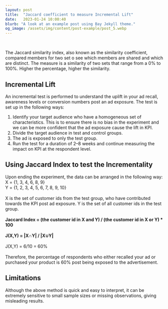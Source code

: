 ```yaml
---
layout: post
title:  "Jaccard coefficient to measure Incremental Lift"
date:   2023-01-24 10:00:40
blurb: "A look at an example post using Bay Jekyll theme."
og_image: /assets/img/content/post-example/post_5.webp
---
```

<!--
<img src="{{ "/assets/img/content/post-example/post_6.webp" | absolute_url }}" alt="bay" class="post-pic"/>  -->

<br />

<p>The Jaccard similarity index, also known as the similarity coefficient, compared members for two set o see which members are shared and which are distinct. The measure is a similarity of two sets that range from a 0% to 100%. Higher the percentage, higher the similarity.</p>

<h2>Incremental Lift</h2>

<p>An incremental test is performed to understand the uplift in your ad recall, awareness levels or conversion numbers post an ad exposure. The test is set up in the following ways:</p>
<ol>
<li>Identify your target audience who have a homogeneous set of characteristics. This is to ensure there is no bias in the experiment and we can be more confident that the ad exposure cause the lift in KPI.</li>
<li>Divide the target audience in test and control groups.</li>
<li>The ad is exposed to only the test group.</li>
<li>Run the test for a duration of 2–8 weeks and continue measuring the impact on KPI at the respondent level.</li>
</ol>

<h2>Using Jaccard Index to test the Incrementality</h2>
<p>Upon ending the experiment, the data can be arranged in the following way:
<br />
X = {1, 3, 4, 6, 8, 9}
<br />
Y = {1, 2, 3, 4, 5, 6, 7, 8, 9, 10}
<br /> 
<br />
X is the set of customer ids from the test group, who have contributed towards the KPI post ad exposure. Y is the set of all customer ids in the test group.
<br />
<br />
<b>Jaccard Index = (the customer id in X and Y) / (the customer id in X or Y) * 100 </b>
<br />
<br />
<b>J(X,Y) = |X∩Y| / |X∪Y|</b>
<br />
<br />
J(X,Y) = 6/10 = 60%
<br />
<br />
Therefore, the percentage of respondents who either recalled your ad or purchased your product is 60% post being exposed to the advertisement.
</p>

<h2>Limitations</h2>
<p>Although the above method is quick and easy to interpret, it can be extremely sensitive to small sample sizes or missing observations, giving misleading results.</p>